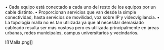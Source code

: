 • Cada equipo está conectado a cada uno del resto de los equipos por un cable distinto. 
• Proporcionan servicios que van desde la simple conectividad, hasta servicios de movilidad, voz sobre IP y videovigilancia. 
• La topología malla no es tan utilizada ya que al necesitar demasiado cableado resulta ser más costosa pero es utilizada principalmente en áreas urbanas, redes municipales, campus universitarios y vecindarios.

![[Malla.png]]